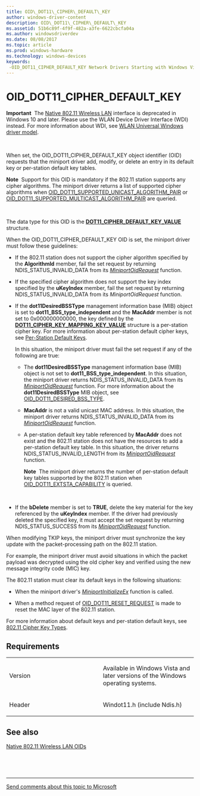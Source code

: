 ```yaml
---
title: OID\_DOT11\_CIPHER\_DEFAULT\_KEY
author: windows-driver-content
description: OID\_DOT11\_CIPHER\_DEFAULT\_KEY
ms.assetid: 51b6c89f-4f9f-482a-a3fe-6622cbcfa04a
ms.author: windowsdriverdev
ms.date: 08/08/2017
ms.topic: article
ms.prod: windows-hardware
ms.technology: windows-devices
keywords: 
 -OID_DOT11_CIPHER_DEFAULT_KEY Network Drivers Starting with Windows Vista
---
```


# OID\_DOT11\_CIPHER\_DEFAULT\_KEY


**Important**  The [Native 802.11 Wireless LAN](https://msdn.microsoft.com/library/windows/hardware/ff560690) interface is deprecated in Windows 10 and later. Please use the WLAN Device Driver Interface (WDI) instead. For more information about WDI, see [WLAN Universal Windows driver model](https://msdn.microsoft.com/library/windows/hardware/dn897672).

 

When set, the OID\_DOT11\_CIPHER\_DEFAULT\_KEY object identifier (OID) requests that the miniport driver add, modify, or delete an entry in its default key or per-station default key tables.

**Note**  Support for this OID is mandatory if the 802.11 station supports any cipher algorithms. The miniport driver returns a list of supported cipher algorithms when [OID\_DOT11\_SUPPORTED\_UNICAST\_ALGORITHM\_PAIR](oid-dot11-supported-unicast-algorithm-pair.md) or [OID\_DOT11\_SUPPORTED\_MULTICAST\_ALGORITHM\_PAIR](oid-dot11-supported-multicast-algorithm-pair.md) are queried.

 

The data type for this OID is the [**DOT11\_CIPHER\_DEFAULT\_KEY\_VALUE**](https://msdn.microsoft.com/library/windows/hardware/ff547674) structure.

When the OID\_DOT11\_CIPHER\_DEFAULT\_KEY OID is set, the miniport driver must follow these guidelines:

-   If the 802.11 station does not support the cipher algorithm specified by the **AlgorithmId** member, fail the set request by returning NDIS\_STATUS\_INVALID\_DATA from its [*MiniportOidRequest*](https://msdn.microsoft.com/library/windows/hardware/ff559416) function.

-   If the specified cipher algorithm does not support the key index specified by the **uKeyIndex** member, fail the set request by returning NDIS\_STATUS\_INVALID\_DATA from its *MiniportOidRequest* function.

-   If the **dot11DesiredBSSType** management information base (MIB) object is set to **dot11\_BSS\_type\_independent** and the **MacAddr** member is not set to 0x000000000000, the key defined by the [**DOT11\_CIPHER\_KEY\_MAPPING\_KEY\_VALUE**](https://msdn.microsoft.com/library/windows/hardware/ff547675) structure is a per-station cipher key. For more information about per-station default cipher keys, see [Per-Station Default Keys](https://msdn.microsoft.com/library/windows/hardware/ff570016).

    In this situation, the miniport driver must fail the set request if any of the following are true:

    -   The **dot11DesiredBSSType** management information base (MIB) object is not set to **dot11\_BSS\_type\_independent**. In this situation, the miniport driver returns NDIS\_STATUS\_INVALID\_DATA from its [*MiniportOidRequest*](https://msdn.microsoft.com/library/windows/hardware/ff559416) function. For more information about the **dot11DesiredBSSType** MIB object, see [OID\_DOT11\_DESIRED\_BSS\_TYPE](oid-dot11-desired-bss-type.md).
    -   **MacAddr** is not a valid unicast MAC address. In this situation, the miniport driver returns NDIS\_STATUS\_INVALID\_DATA from its [*MiniportOidRequest*](https://msdn.microsoft.com/library/windows/hardware/ff559416) function.
    -   A per-station default key table referenced by **MacAddr** does not exist and the 802.11 station does not have the resources to add a per-station default key table. In this situation, the driver returns NDIS\_STATUS\_INVALID\_LENGTH from its [*MiniportOidRequest*](https://msdn.microsoft.com/library/windows/hardware/ff559416) function.

        **Note**  The miniport driver returns the number of per-station default key tables supported by the 802.11 station when [OID\_DOT11\_EXTSTA\_CAPABILITY](oid-dot11-extsta-capability.md) is queried.

         

-   If the **bDelete** member is set to **TRUE**, delete the key material for the key referenced by the **uKeyIndex** member. If the driver had previously deleted the specified key, it must accept the set request by returning NDIS\_STATUS\_SUCCESS from its [*MiniportOidRequest*](https://msdn.microsoft.com/library/windows/hardware/ff559416) function.

When modifying TKIP keys, the miniport driver must synchronize the key update with the packet-processing path on the 802.11 station.

For example, the miniport driver must avoid situations in which the packet payload was decrypted using the old cipher key and verified using the new message integrity code (MIC) key.

The 802.11 station must clear its default keys in the following situations:

-   When the miniport driver's [*MiniportInitializeEx*](https://msdn.microsoft.com/library/windows/hardware/ff559389) function is called.

-   When a method request of [OID\_DOT11\_RESET\_REQUEST](oid-dot11-reset-request.md) is made to reset the MAC layer of the 802.11 station.

For more information about default keys and per-station default keys, see [802.11 Cipher Key Types](https://msdn.microsoft.com/library/windows/hardware/ff543625).

Requirements
------------

<table>
<colgroup>
<col width="50%" />
<col width="50%" />
</colgroup>
<tbody>
<tr class="odd">
<td><p>Version</p></td>
<td><p>Available in Windows Vista and later versions of the Windows operating systems.</p></td>
</tr>
<tr class="even">
<td><p>Header</p></td>
<td>Windot11.h (include Ndis.h)</td>
</tr>
</tbody>
</table>

## See also


[Native 802.11 Wireless LAN OIDs](https://msdn.microsoft.com/library/windows/hardware/ff560691)

 

 


--------------------
[Send comments about this topic to Microsoft](mailto:wsddocfb@microsoft.com?subject=Documentation%20feedback%20%5Bnetvista\netvista%5D:%20OID_DOT11_CIPHER_DEFAULT_KEY%20%20RELEASE:%20%288/8/2017%29&body=%0A%0APRIVACY%20STATEMENT%0A%0AWe%20use%20your%20feedback%20to%20improve%20the%20documentation.%20We%20don't%20use%20your%20email%20address%20for%20any%20other%20purpose,%20and%20we'll%20remove%20your%20email%20address%20from%20our%20system%20after%20the%20issue%20that%20you're%20reporting%20is%20fixed.%20While%20we're%20working%20to%20fix%20this%20issue,%20we%20might%20send%20you%20an%20email%20message%20to%20ask%20for%20more%20info.%20Later,%20we%20might%20also%20send%20you%20an%20email%20message%20to%20let%20you%20know%20that%20we've%20addressed%20your%20feedback.%0A%0AFor%20more%20info%20about%20Microsoft's%20privacy%20policy,%20see%20http://privacy.microsoft.com/default.aspx. "Send comments about this topic to Microsoft")


